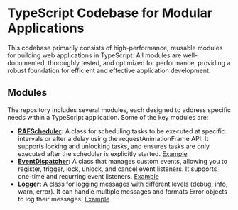 
# TypeScript Codebase for Modular Applications

This codebase primarily consists of high-performance, reusable modules for building web applications in TypeScript. All modules are well-documented, thoroughly tested, and optimized for performance, providing a robust foundation for efficient and effective application development.

## Modules

The repository includes several modules, each designed to address specific needs within a TypeScript application. Some of the key modules are:

- **[RAFScheduler](src/library/RAFScheduler.ts):** A class for scheduling tasks to be executed at specific intervals or after a delay using the requestAnimationFrame API. It supports locking and unlocking tasks, and ensures tasks are only executed after the scheduler is explicitly started. [Example](src/examples/RAFScheduler.md)
- **[EventDispatcher](src/library/EventDispatcher.ts):** A class that manages custom events, allowing you to register, trigger, lock, unlock, and cancel event listeners. It supports one-time and recurring event listeners. [Example](src/examples/EventDispatcher.md)
- **[Logger](src/library/Logger.ts):** A class for logging messages with different levels (debug, info, warn, error). It can handle multiple messages and formats Error objects to log their messages. [Example](src/examples/Logger.md)
